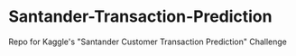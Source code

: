 # Santander-Transaction-Prediction
Repo for Kaggle's  "Santander Customer Transaction Prediction" Challenge
